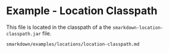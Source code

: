 # Example - Location Classpath


This file is located in the classpath of a the ``smarkdown-location-classpath.jar`` file.

```
smarkdown/examples/locations/location-classpath.md
```
